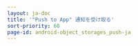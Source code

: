 ```yaml
---
layout: ja-doc
title: '"Push to App" 通知を受け取る'
sort-priority: 60
page-id: android-object_storages_push-ja
---
```


